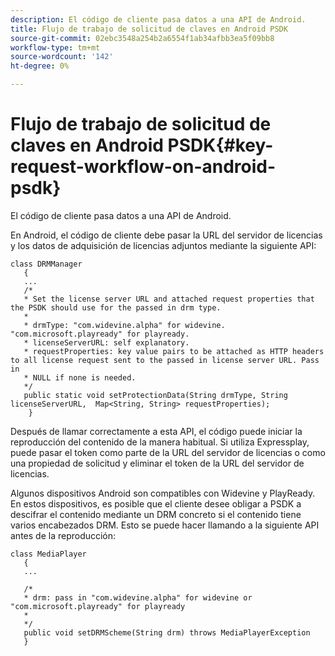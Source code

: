 ```yaml
---
description: El código de cliente pasa datos a una API de Android.
title: Flujo de trabajo de solicitud de claves en Android PSDK
source-git-commit: 02ebc3548a254b2a6554f1ab34afbb3ea5f09bb8
workflow-type: tm+mt
source-wordcount: '142'
ht-degree: 0%

---
```


# Flujo de trabajo de solicitud de claves en Android PSDK{#key-request-workflow-on-android-psdk}

El código de cliente pasa datos a una API de Android.

En Android, el código de cliente debe pasar la URL del servidor de licencias y los datos de adquisición de licencias adjuntos mediante la siguiente API:

```
class DRMManager 
   { 
   ... 
   /* 
   * Set the license server URL and attached request properties that the PSDK should use for the passed in drm type.  
   * 
   * drmType: "com.widevine.alpha" for widevine. "com.microsoft.playready" for playready. 
   * licenseServerURL: self explanatory.  
   * requestProperties: key value pairs to be attached as HTTP headers to all license request sent to the passed in license server URL. Pass in 
   * NULL if none is needed.  
   */ 
   public static void setProtectionData(String drmType, String licenseServerURL,  Map<String, String> requestProperties); 
    }
```

Después de llamar correctamente a esta API, el código puede iniciar la reproducción del contenido de la manera habitual. Si utiliza Expressplay, puede pasar el token como parte de la URL del servidor de licencias o como una propiedad de solicitud y eliminar el token de la URL del servidor de licencias.

Algunos dispositivos Android son compatibles con Widevine y PlayReady. En estos dispositivos, es posible que el cliente desee obligar a PSDK a descifrar el contenido mediante un DRM concreto si el contenido tiene varios encabezados DRM. Esto se puede hacer llamando a la siguiente API antes de la reproducción:

```
class MediaPlayer 
   { 
   ... 
    
   /* 
   * drm: pass in "com.widevine.alpha" for widevine or "com.microsoft.playready" for playready 
   * 
   */ 
   public void setDRMScheme(String drm) throws MediaPlayerException 
   }
```
